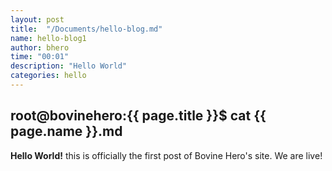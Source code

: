 ```yaml
---
layout: post
title:  "/Documents/hello-blog.md"
name: hello-blog1
author: bhero
time: "00:01"
description: "Hello World"
categories: hello 
---
```


## root@bovinehero:{{ page.title }}$ cat {{ page.name }}.md</h1>


**Hello World!** this is officially the first post of Bovine Hero's site.
We are live!

